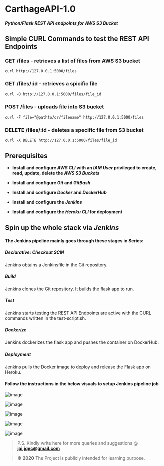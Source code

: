 # CarthageAPI-1.0
##### Python/Flask REST API endpoints for AWS S3 Bucket 


## Simple CURL Commands to test the REST API Endpoints

### GET /files - retrieves a list of files from AWS S3 bucket

`curl http://127.0.0.1:5000/files`

### GET /files/:id - retrieves a spicific file

`curl -O http://127.0.0.1:5000/files/file_id`

### POST /files - uploads file into S3 bucket

`curl -F file="@pathto/or/filename" http://127.0.0.1:5000/files`

### DELETE /files/:id - deletes a specific file from S3 bucket

`curl -X DELETE http://127.0.0.1:5000/files/file_id`


## Prerequisites

- **Install and configure _AWS CLI_ with an _IAM User_ privileged to create, read, update, delete the _AWS S3 Buckets_**

- **Install and configure _Git_ and _GitBash_**

- **Install and configure _Docker_ and _DockerHub_**

- **Install and configure the _Jenkins_**

- **Install and configure the _Heroku CLI_ for deployment**


## Spin up the whole stack via _Jenkins_

#### The Jenkins pipeline mainly goes through these stages in Series: 

##### Declarative: Checkout SCM
Jenkins obtains a Jenkinsfile in the Git repository.

##### Build
Jenkins clones the Git repository. It builds the flask app to run.

##### Test
Jenkins starts testing the REST API Endpoints are active with the CURL commands written in the test-script.sh.

##### Dockerize
Jenkins dockerizes the flask app and pushes the container on DockerHub.

##### Deployment
Jenkins pulls the Docker image to deploy and release the Flask app on Heroku.


#### Follow the instructions in the below visuals to setup Jenkins pipeline job

![image](https://drive.google.com/uc?export=view&id=17_QTdZ-zSHCBCe2zh6EYA_gFDtn_MykX)

![image](https://drive.google.com/uc?export=view&id=1XgNty-K12Im2Y7EHW14sypUpmgsJSn-L)

![image](https://drive.google.com/uc?export=view&id=1vZZ-XlQaSbonViuMu4lB5xUnXxEk3VxY)

![image](https://drive.google.com/uc?export=view&id=191RwT7QO0EoO-AdpvYrbgrmPsXfIvg4n)

![image](https://drive.google.com/uc?export=view&id=1Azr__mYl3gKIJ1SQDJp0bK0Kz4iIMzYB)


> P.S. Kindly write here for more queries and suggestions @ **jai.jgec@gmail.com**

> **©** **2020** The Project is publicly intended for learning purpose.
